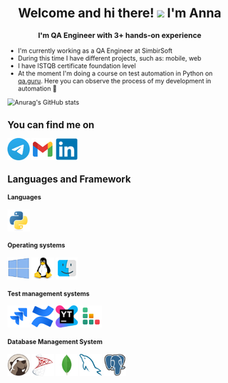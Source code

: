 <h1 align="center">Welcome and hi there! <img src="https://github.com/blackcater/blackcater/raw/main/images/Hi.gif" height="32"/>  I'm Anna </h1> 
<h3 align="center">I'm QA Engineer with 3+ hands-on experience</h3>

- I'm currently working as a QA Engineer at SimbirSoft
- During this time I have different projects, such as: mobile, web
- I have ISTQB certificate foundation level
- At the moment I'm doing a course on test automation in Python on [qa.guru](https://qa.guru/). Here you can observe the process of my development in automation 🙂


![Anurag's GitHub stats](https://github-readme-stats.vercel.app/api?username=Annette-F&show_icons=true&theme=merko)

## You can find me on 

<p align="left">
<a href="https://t.me/Annette_f" target="blank"><img align="center" src="https://raw.githubusercontent.com/Annette-F/Annette-F/main/icons/Telegram.svg" alt="Annette_f" height="50" width="50" /></a>
<a href="fedorova.annette@gmail.com" target="blank"><img align="center" src="https://raw.githubusercontent.com/Annette-F/Annette-F/main/icons/gmail.svg" alt="Annette_f" height="50" width="50" /></a>
<a href="https://www.linkedin.com/in/annette-fedorova/" target="blank"><img align="center" src="https://raw.githubusercontent.com/Annette-F/Annette-F/main/icons/linkedin.svg" alt="Annette_f" height="50" width="50" /></a>
</p>

## Languages and Framework

#### Languages

<p align="left">
<img src="https://raw.githubusercontent.com/Annette-F/Annette-F/main/icons/python.svg" width="50" heigth="50"/>
</p>

#### Operating systems

<p align="left">
<img src="https://raw.githubusercontent.com/Annette-F/Annette-F/main/icons/windows10.svg" width="50" heigth="50"/>
<img src="https://raw.githubusercontent.com/Annette-F/Annette-F/main/icons/linux.svg" width="50" heigth="50"/>
<img src="https://raw.githubusercontent.com/Annette-F/Annette-F/main/icons/mac-os.svg" width="50" heigth="50"/>
</p>

#### Test management systems

<p align="left">
<img src="https://raw.githubusercontent.com/Annette-F/Annette-F/main/icons/jira.svg" width="50" heigth="50"/>
<img src="https://raw.githubusercontent.com/Annette-F/Annette-F/main/icons/confluence.svg" width="50" heigth="50"/>
<img src="https://raw.githubusercontent.com/Annette-F/Annette-F/main/icons/YouTrack.svg" width="50" heigth="50"/>
<img src="https://raw.githubusercontent.com/Annette-F/Annette-F/main/icons/Testrail.svg" width="50" heigth="50"/>
</p>

#### Database Management System

<p align="left">
<img src="https://raw.githubusercontent.com/Annette-F/Annette-F/main/icons/dbeaver.svg" width="50" heigth="50"/>
<img src="https://raw.githubusercontent.com/Annette-F/Annette-F/main/icons/microsoftsqlserver.svg" width="50" heigth="50"/>
<img src="https://raw.githubusercontent.com/Annette-F/Annette-F/main/icons/mongodb.svg" width="50" heigth="50"/>
<img src="https://raw.githubusercontent.com/Annette-F/Annette-F/main/icons/mysql.svg" width="50" heigth="50"/>
<img src="https://raw.githubusercontent.com/Annette-F/Annette-F/main/icons/postgresql.svg" width="50" heigth="50"/>
</p>
          

<!--
**Annette-F/Annette-F** is a ✨ _special_ ✨ repository because its `README.md` (this file) appears on your GitHub profile.

Here are some ideas to get you started:

- 🔭 I’m currently working on ...
- 🌱 I’m currently learning ...
- 👯 I’m looking to collaborate on ...
- 🤔 I’m looking for help with ...
- 💬 Ask me about ...
- 📫 How to reach me: ...
- 😄 Pronouns: ...
- ⚡ Fun fact: ...
-->
